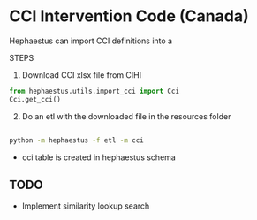 # CCI Intervention Code (Canada)

Hephaestus can import CCI definitions into a 

STEPS

1. Download CCI xlsx file from CIHI

```python
from hephaestus.utils.import_cci import Cci
Cci.get_cci()

```

2. Do an etl with the downloaded file in the
resources folder

```bash

python -m hephaestus -f etl -m cci

```

* cci table is created in hephaestus schema

## TODO

* Implement similarity lookup search